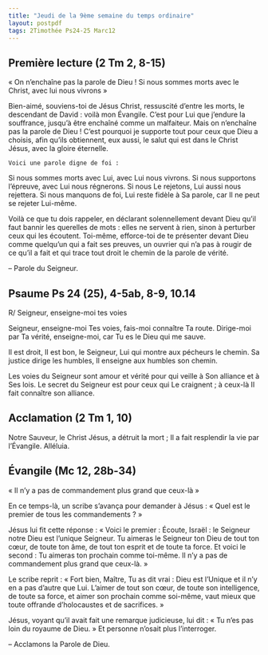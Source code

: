 ```yaml
---
title: "Jeudi de la 9ème semaine du temps ordinaire"
layout: postpdf
tags: 2Timothée Ps24-25 Marc12  
---
```


## Première lecture (2 Tm 2, 8-15)
« On n’enchaîne pas la parole de Dieu ! Si nous sommes morts avec le Christ, avec lui nous vivrons »

Bien-aimé, souviens-toi de Jésus Christ, ressuscité d’entre les morts, le descendant de David :
voilà mon Évangile.
C’est pour Lui que j’endure la souffrance, jusqu’à être enchaîné comme un malfaiteur.
Mais on n’enchaîne pas la parole de Dieu !
C’est pourquoi je supporte tout pour ceux que Dieu a choisis,
afin qu’ils obtiennent, eux aussi, le salut qui est dans le Christ Jésus, avec la gloire éternelle.

    Voici une parole digne de foi :
Si nous sommes morts avec Lui, avec Lui nous vivrons.
Si nous supportons l’épreuve, avec Lui nous régnerons.
Si nous Le rejetons, Lui aussi nous rejettera.
Si nous manquons de foi, Lui reste fidèle à Sa parole, car Il ne peut se rejeter Lui-même.

Voilà ce que tu dois rappeler,
en déclarant solennellement devant Dieu qu’il faut bannir les querelles de mots :
elles ne servent à rien, sinon à perturber ceux qui les écoutent.
Toi-même, efforce-toi de te présenter devant Dieu comme quelqu’un qui a fait ses preuves,
un ouvrier qui n’a pas à rougir de ce qu’il a fait et qui trace tout droit le chemin de la parole de vérité.

– Parole du Seigneur.

## Psaume Ps 24 (25), 4-5ab, 8-9, 10.14
R/ Seigneur, enseigne-moi tes voies

Seigneur, enseigne-moi Tes voies,
fais-moi connaître Ta route.
Dirige-moi par Ta vérité, enseigne-moi,
car Tu es le Dieu qui me sauve.

Il est droit, Il est bon, le Seigneur,
Lui qui montre aux pécheurs le chemin.
Sa justice dirige les humbles,
Il enseigne aux humbles son chemin.

Les voies du Seigneur sont amour et vérité
pour qui veille à Son alliance et à Ses lois.
Le secret du Seigneur est pour ceux qui Le craignent ;
à ceux-là II fait connaître son alliance.

## Acclamation (2 Tm 1, 10)

Notre Sauveur, le Christ Jésus, a détruit la mort ;
Il a fait resplendir la vie par l’Évangile.
Alléluia.

## Évangile (Mc 12, 28b-34)
« Il n’y a pas de commandement plus grand que ceux-là »

En ce temps-là, un scribe s’avança pour demander à Jésus :
« Quel est le premier de tous les commandements ? »

Jésus lui fit cette réponse :
« Voici le premier : Écoute, Israël : le Seigneur notre Dieu est l’unique Seigneur.
Tu aimeras le Seigneur ton Dieu
de tout ton cœur, de toute ton âme, de tout ton esprit et de toute ta force.
Et voici le second :
Tu aimeras ton prochain comme toi-même.
Il n’y a pas de commandement plus grand que ceux-là. »

Le scribe reprit :
« Fort bien, Maître, Tu as dit vrai :
Dieu est l’Unique et il n’y en a pas d’autre que Lui.
L’aimer de tout son cœur, de toute son intelligence, de toute sa force,
et aimer son prochain comme soi-même,
vaut mieux que toute offrande d’holocaustes et de sacrifices. »

Jésus, voyant qu’il avait fait une remarque judicieuse, lui dit :
« Tu n’es pas loin du royaume de Dieu. »
Et personne n’osait plus l’interroger.

– Acclamons la Parole de Dieu.
